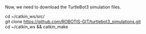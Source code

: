 Now, we need to download the TurtleBot3 simulation files.  

cd ~/catkin_ws/src/  
git clone https://github.com/ROBOTIS-GIT/turtlebot3_simulations.git   
cd ~/catkin_ws && catkin_make  
